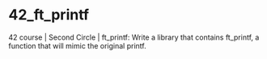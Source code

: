 # 42_ft_printf
42 course | Second Circle | ft_printf: Write a library that contains ft_printf, a function that will mimic the original printf.
